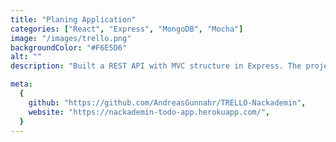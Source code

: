 ```yaml
---
title: "Planing Application"
categories: ["React", "Express", "MongoDB", "Mocha"]
image: "/images/trello.png"
backgroundColor: "#F6E5D6"
alt: ""
description: "Built a REST API with MVC structure in Express. The project included different types of middlewares for JWT authentication and role authorization. Also expanded the task with a React frontend and Swagger documentation in case anyone would like to build their own front-end application."

meta:
  {
    github: "https://github.com/AndreasGunnahr/TRELLO-Nackademin",
    website: "https://nackademin-todo-app.herokuapp.com/",
  }
---
```


